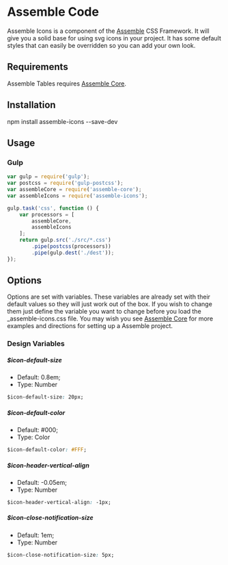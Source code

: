 [Assemble]:                http://assemblecss.com
[Assemble Core]:           https://github.com/lukelarsen/assemble-core

# Assemble Code
Assemble Icons is a component of the [Assemble] CSS Framework. It will give you a solid base for using svg icons in your project. It has some default styles that can easily be overridden so you can add your own look.

## Requirements
Assemble Tables requires [Assemble Core].

## Installation
npm install assemble-icons --save-dev

## Usage
### Gulp
```js
var gulp = require('gulp');
var postcss = require('gulp-postcss');
var assembleCore = require('assemble-core');
var assembleIcons = require('assemble-icons');

gulp.task('css', function () {
    var processors = [
        assembleCore,
        assembleIcons
    ];
    return gulp.src('./src/*.css')
        .pipe(postcss(processors))
        .pipe(gulp.dest('./dest'));
});
```

## Options
Options are set with variables. These variables are already set with their default values so they will just work out of the box. If you wish to change them just define the variable you want to change before you load the _assemble-icons.css file. You may wish you see [Assemble Core] for more examples and directions for setting up a Assemble project.

### Design Variables

##### $icon-default-size
- Default: 0.8em;
- Type: Number
```css
$icon-default-size: 20px;
```

##### $icon-default-color
- Default: #000;
- Type: Color
```css
$icon-default-color: #FFF;
```

##### $icon-header-vertical-align
- Default: -0.05em;
- Type: Number
```css
$icon-header-vertical-align: -1px;
```

##### $icon-close-notification-size
- Default: 1em;
- Type: Number
```css
$icon-close-notification-size: 5px;
```
